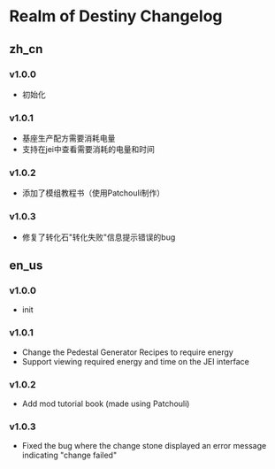 # Realm of Destiny Changelog

## zh_cn
### v1.0.0
- 初始化

### v1.0.1
- 基座生产配方需要消耗电量
- 支持在jei中查看需要消耗的电量和时间

### v1.0.2
- 添加了模组教程书（使用Patchouli制作）

### v1.0.3
- 修复了转化石"转化失败"信息提示错误的bug

## en_us
### v1.0.0
- init

### v1.0.1
- Change the Pedestal Generator Recipes to require energy
- Support viewing required energy and time on the JEI interface

### v1.0.2
- Add mod tutorial book (made using Patchouli)

### v1.0.3
- Fixed the bug where the change stone displayed an error message indicating "change failed"